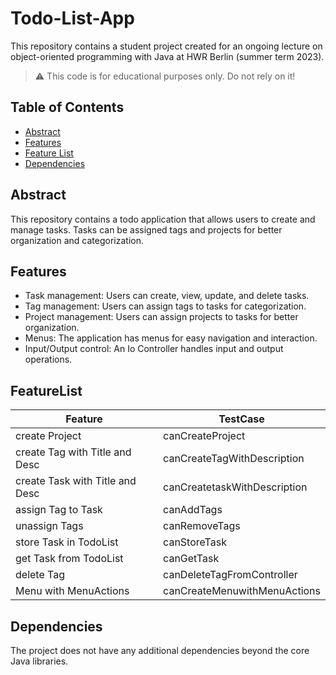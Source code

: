 # Todo-List-App

This repository contains a student project created for an ongoing lecture on object-oriented programming with Java at HWR Berlin (summer term 2023).

> :warning: This code is for educational purposes only. Do not rely on it!

## Table of Contents

- [Abstract](#abstract)
- [Features](#features)
- [Feature List](#featurelist)
- [Dependencies](#dependencies)

## Abstract

This repository contains a todo application that allows users to create and manage tasks. Tasks can be assigned tags and projects for better organization and categorization.

## Features

- Task management: Users can create, view, update, and delete tasks.
- Tag management: Users can assign tags to tasks for categorization.
- Project management: Users can assign projects to tasks for better organization.
- Menus: The application has menus for easy navigation and interaction.
- Input/Output control: An Io Controller handles input and output operations.


## FeatureList

| Feature        | TestCase       |
|----------------|----------------|
| create Project | canCreateProject |
| create Tag with Title and Desc | canCreateTagWithDescription |
| create Task with Title and Desc | canCreatetaskWithDescription |
| assign Tag to Task | canAddTags |
| unassign Tags | canRemoveTags |
| store Task in TodoList | canStoreTask |
| get Task from TodoList | canGetTask |
| delete Tag | canDeleteTagFromController |
| Menu with MenuActions | canCreateMenuwithMenuActions |





## Dependencies

The project does not have any additional dependencies beyond the core Java libraries.

